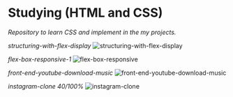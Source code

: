 # Studying (HTML and CSS)

_Repository to learn CSS and implement in the my projects._

*structuring-with-flex-display*
![structuring-with-flex-display](https://github.com/alandev2/html-css/blob/main/codes/structuring-with-flex-display/example.png?raw=true "Title")

*flex-box-responsive-1*
![flex-box-responsive](https://github.com/alandev2/html-css/blob/main/codes/flex-box-responsive-1/example.gif?raw=true "Example giff")

*front-end-youtube-download-music*
![front-end-youtube-download-music](https://github.com/alandev2/html-css/blob/main/codes/front-end-youtube-download-music/example.gif?raw=true "Example giff")

*instagram-clone 40/100%*
![instagram-clone](https://github.com/alandev2/html-css/blob/main/codes/instagram-clone/example.png)
